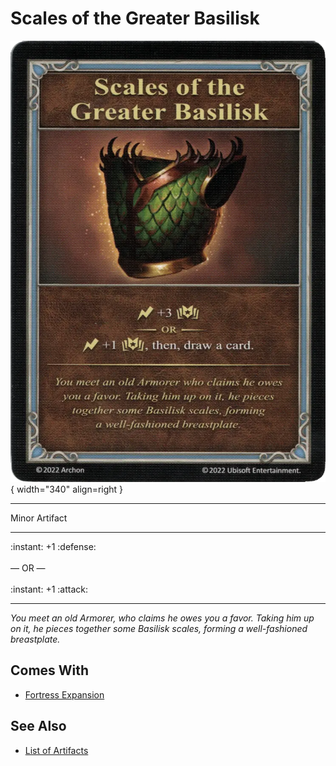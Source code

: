 # Scales of the Greater Basilisk

![Scales of the Greater Basilisk](../assets/artifacts_minor-scales_of_the_greater_basilisk.webp){ width="340" align=right }
___
Minor Artifact
___
:instant: +1 :defense:<br><br>— OR —<br><br>:instant: +1 :attack:
___
*You meet an old Armorer, who claims he owes you a favor. Taking him up on it, he pieces together some Basilisk scales, forming a well-fashioned breastplate.*


## Comes With

- [Fortress Expansion](../content.md)


## See Also

- [List of Artifacts](../artifacts.md)
